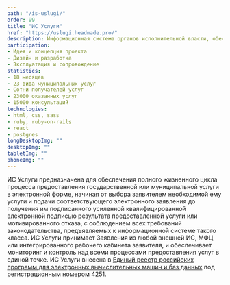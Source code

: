 ```yaml
---
path: "/is-uslugi/"
order: 99
title: "ИС Услуги"
href: "https://uslugi.headmade.pro/"
description: Информационная система органов исполнительной власти, обеспечивающая автоматизацию административных процедур по предоставлению государственных и муниципальных услуг, зарегистрированная в Едином реестре российских программ для электронных вычислительных машин и баз данных, на примере Портала муниципальных услуг г.Казань
participation:
- Идея и концепция проекта
- Дизайн и разработка
- Эксплуатация и сопровождение
statistics:
- 18 месяцев
- 23 вида муниципальных услуг
- Сотни получателей услуг
- 23000 оказанных услуг
- 15000 консультаций
technologies:
- html, css, sass
- ruby, ruby-on-rails
- react
- postgres
longDesktopImg: ""
desktopImg: ""
tabletImg: ""
phoneImg: ""
---
```


ИС Услуги предназначена для обеспечения полного жизненного цикла процесса предоставления государственной или муниципальной услуги в электронной форме, начиная от выбора заявителем необходимой ему услуги и подачи соответствующего электронного заявления до получения им подписанного усиленной квалифицированной электронной подписью результата предоставленной услуги или мотивированного отказа, с соблюдением всех требований законодательства, предъявляемых к информационной системе такого класса. ИС Услуги принимает Заявления из любой внешней ИС, МФЦ или интегрированного рабочего кабинета заявителя, и обеспечивает мониторинг и контроль над всеми процессами предоставления услуг в единой точке. ИС Услуги внесена в <a href="https://reestr.minsvyaz.ru/reestr/125814/">Единый реестр российских программ для электронных вычислительных машин и баз данных</a> под регистрационным номером 4251.

